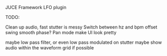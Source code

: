 JUCE Framework LFO plugin 



TODO: 

Clean up audio, fast stutter is messy
Switch between hz and bpm 
offset 
swing
smooth 
phase? 
Pan mode 
make UI look pretty 

maybe low pass filter, or even low pass modulated on stutter
maybe show audio within the waveform grid if possible
